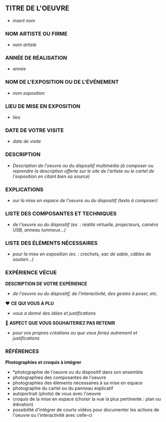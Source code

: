 
## TITRE DE L'OEUVRE
- *insert nom*
 
### NOM ARTISTE OU FIRME
- *nom artiste*

### ANNÉE DE RÉALISATION
- *année*

### NOM DE L'EXPOSITION OU DE L'ÉVÉNEMENT
- *nom exposition*

### LIEU DE MISE EN EXPOSITION
- *lieu*

### DATE DE VOTRE VISITE 
 - *date de visite*

### DESCRIPTION
 - *Description de l'oeuvre ou du dispositif multimédia (à composer ou reprendre la description offerte sur le site de l'artiste ou le cartel de l'exposition en citant bien sa source)*

### EXPLICATIONS
- *sur la mise en espace de l'oeuvre ou du dispositif (texte à composer)*

### LISTE DES COMPOSANTES ET TECHNIQUES
 - *de l'oeuvre ou du dispositif (ex. : réalité virtuelle, projecteurs, caméra USB, anneau lumineux...)*

### LISTE DES ÉLÉMENTS NÉCESSAIRES
 - *pour la mise en exposition (ex. : crochets, sac de sable, câbles de soutien...)*

### EXPÉRIENCE VÉCUE

**DESCRIPTION DE VOTRE EXPÉRIENCE**
- *de l'oeuvre ou du dispositif, de l'interactivité, des gestes à poser, etc.*

 ❤️ **CE QUI VOUS A PLU**
- *vous a donné des idées et justifications*

 🤔 **ASPECT QUE VOUS SOUHAITERIEZ PAS RETENIR**
 - *pour vos propres créations ou que vous feriez autrement et justifications*

### RÉFÉRENCES

**Photographies et croquis à intégrer**

 - *photographie de l'oeuvre ou du dispositif dans son ensemble
 - photographies des composantes de l'oeuvre
 - photographies des éléments nécessaires à sa mise en espace
 - photographie du cartel ou du panneau explicatif
 - autoportrait (photo) de vous avec l'oeuvre
 - croquis de la mise en espace (choisir la vue la plus pertinente : plan ou élévation)
-  possibilité d'intégrer de courts vidéos pour documenter les actions de l'oeuvre ou l'interactivité avec celle-ci
